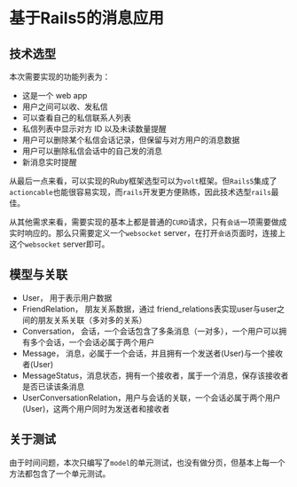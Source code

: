# 基于Rails5的消息应用

## 技术选型

本次需要实现的功能列表为：
- 这是一个 web app
- 用户之间可以收、发私信
- 可以查看自己的私信联系人列表
- 私信列表中显示对方 ID 以及未读数量提醒
- 用户可以删除某个私信会话记录，但保留与对方用户的消息数据
- 用户可以删除私信会话中的自己发的消息
- 新消息实时提醒

从最后一点来看，可以实现的Ruby框架选型可以为`volt`框架。但`Rails5`集成了`actioncable`也能很容易实现，而`rails`开发更方便熟练，因此技术选型`rails`最佳。

从其他需求来看，需要实现的基本上都是普通的`CURD`请求，只有`会话`一项需要做成实时响应的。那么只需要定义一个`websocket` server，在打开`会话`页面时，连接上这个`websocket` server即可。

## 模型与关联

- User， 用于表示用户数据
- FriendRelation， 朋友关系数据，通过 friend_relations表实现user与user之间的朋友关系关联（多对多的关系）
- Conversation， 会话，一个会话包含了多条消息（一对多），一个用户可以拥有多个会话，一个会话必属于两个用户
- Message， 消息，必属于一个会话，并且拥有一个发送者(User)与一个接收者(User)
- MessageStatus，消息状态，拥有一个接收者，属于一个消息，保存该接收者是否已读该条消息
- UserConversationRelation，用户与会话的关联，一个会话必属于两个用户(User)，这两个用户同时为发送者和接收者

## 关于测试

由于时间问题，本次只编写了`model`的单元测试，也没有做分页，但基本上每一个方法都包含了一个单元测试。
